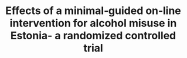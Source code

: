 --- 
abstract: '' 
authors: 
 - M Augsburger
 -  E Kaal
 -  T Ülesoo
 -  A Wenger
 -  M Blankers
 -  S Haug
 -  ...
doi: '10.1111/add.15633' 
featured: false 
publication: '*Addiction*, NA' 
publication_short: '' 
publishDate: '2021-01-01' 
title: 'Effects of a minimal‐guided on‐line intervention for alcohol misuse in Estonia- a randomized controlled trial' 
url_code: '' 
url_dataset: '' 
url_pdf: '' 
url_poster: '' 
url_project: '' 
url_slides: '' 
url_source: '' 
url_video: '' 
---